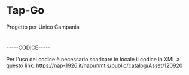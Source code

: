 # Tap-Go
Progetto per Unico Campania
#
-----CODICE-----

Per l'uso del codice è necessario scaricare in locale il codice in XML a questo link: https://nap-1926.it/nap/mmtis/public/catalog/Asset/120920
